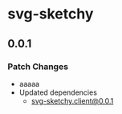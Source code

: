 # svg-sketchy

## 0.0.1

### Patch Changes

- aaaaa
- Updated dependencies
  - svg-sketchy.client@0.0.1
